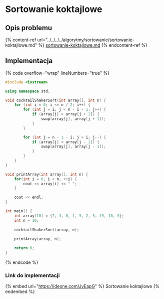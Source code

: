 # Sortowanie koktajlowe

## Opis problemu

{% content-ref url="../../../../algorytmy/sortowanie/sortowanie-koktajlowe.md" %}
[sortowanie-koktajlowe.md](../../../../algorytmy/sortowanie/sortowanie-koktajlowe.md)
{% endcontent-ref %}

## Implementacja

{% code overflow="wrap" lineNumbers="true" %}
```cpp
#include <iostream>

using namespace std;

void cocktailShakerSort(int array[], int n) {
    for (int i = 0; i <= n / 2; i++) {
        for (int j = i; j < n - i - 1; j++) {
            if (array[j] > array[j + 1]) {
                swap(array[j], array[j + 1]);
            }
        }

        for (int j = n - 1 - i; j > i; j--) {
            if (array[j] < array[j - 1]) {
                swap(array[j], array[j - 1]);
            }
        }
    }
}

void printArray(int array[], int n) {
    for(int i = 0; i < n; ++i) {
        cout << array[i] << " ";
    }

    cout << endl;
}

int main() {
    int array[10] = {7, 3, 0, 1, 5, 2, 5, 19, 10, 5};
    int n = 10;
    
    cocktailShakerSort(array, n);
    
    printArray(array, n);

    return 0;
}
```
{% endcode %}

### Link do implementacji

{% embed url="https://ideone.com/JvEapG" %}
Sortowanie koktajlowe
{% endembed %}